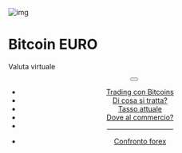 <div class="jumbotron" markdown="1">

![img]({{img-url}}bitcoin.png)

# Bitcoin EURO

Valuta virtuale


</div>
<header class="navbar navbar-static-top navbar-inverse navbar-sticky" id="top" role="banner">
  <div class="container">
    <div class="navbar-header">
      <button class="navbar-toggle collapsed" type="button" data-toggle="collapse" data-target=".navbar-collapse">
        <span class="icon-bar"></span>
        <span class="icon-bar"></span>
        <span class="icon-bar"></span>
      </button>
    </div>
    <nav class="navbar-collapse collapse" role="navigation" style="height: 1px;" id="scrollpsy">
      <ul class="nav navbar-nav">
        <li class="active">
          <a href="#top">Trading con Bitcoins</a>
        </li>
        <li>
          <a href="#section-1">Di cosa si tratta?</a>
        </li>
        <li>
          <a href="#section-2">Tasso attuale </a>
        </li>
        <li>
          <a href="#section-3">Dove al commercio?</a>
        </li>
          <li>
          <a href="http://blog.forexsrovnavac.cz/btcmarketsall"><span style="color: white;">Trade Bitcoin Online</span></a>
        </li>
      </ul>
      <ul class="nav navbar-nav navbar-right">
        <li>
          <a href="{{url}}">Confronto <i class="fa fa-bar-chart-o"></i> forex</a>
        </li>
      </ul>
    </nav>
  </div>
</header>